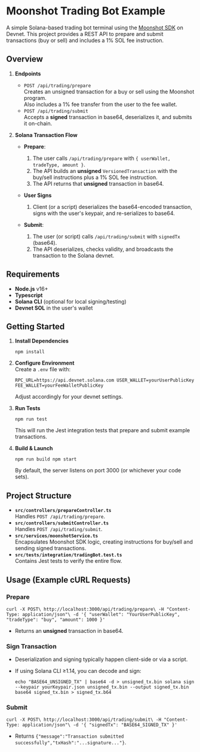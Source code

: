 Moonshot Trading Bot Example
============================

A simple Solana-based trading bot terminal using the [Moonshot SDK](https://github.com/wen-moon-ser/moonshot) on Devnet. This project provides a REST API to prepare and submit transactions (buy or sell) and includes a 1% SOL fee instruction.

Overview
--------

1.  **Endpoints**

    -   `POST /api/trading/prepare`\
        Creates an unsigned transaction for a buy or sell using the Moonshot program.\
        Also includes a 1% fee transfer from the user to the fee wallet.
    -   `POST /api/trading/submit`\
        Accepts a **signed** transaction in base64, deserializes it, and submits it on-chain.
2.  **Solana Transaction Flow**

    -   **Prepare**:

        1.  The user calls `/api/trading/prepare` with `{ userWallet, tradeType, amount }`.
        2.  The API builds an **unsigned** `VersionedTransaction` with the buy/sell instructions plus a 1% SOL fee instruction.
        3.  The API returns that **unsigned** transaction in base64.
    -   **User Signs**

        1.  Client (or a script) deserializes the base64-encoded transaction, signs with the user's keypair, and re-serializes to base64.
    -   **Submit**:

        1.  The user (or script) calls `/api/trading/submit` with `signedTx` (base64).
        2.  The API deserializes, checks validity, and broadcasts the transaction to the Solana devnet.

Requirements
------------

-   **Node.js** v16+
-   **Typescript**
-   **Solana CLI** (optional for local signing/testing)
-   **Devnet SOL** in the user's wallet

Getting Started
---------------

1.  **Install Dependencies**

    `npm install`

2.  **Configure Environment**\
    Create a `.env` file with:

    `RPC_URL=https://api.devnet.solana.com
    USER_WALLET=yourUserPublicKey
    FEE_WALLET=yourFeeWalletPublicKey`

    Adjust accordingly for your devnet settings.

3.  **Run Tests**

    `npm run test`

    This will run the Jest integration tests that prepare and submit example transactions.

4.  **Build & Launch**

    `npm run build
    npm start`

    By default, the server listens on port 3000 (or whichever your code sets).

Project Structure
-----------------

-   **`src/controllers/prepareController.ts`**\
    Handles `POST /api/trading/prepare`.
-   **`src/controllers/submitController.ts`**\
    Handles `POST /api/trading/submit`.
-   **`src/services/moonshotService.ts`**\
    Encapsulates Moonshot SDK logic, creating instructions for buy/sell and sending signed transactions.
-   **`src/tests/integration/tradingBot.test.ts`**\
    Contains Jest tests to verify the entire flow.

Usage (Example cURL Requests)
-----------------------------

### Prepare

`curl -X POST\
  http://localhost:3000/api/trading/prepare\
  -H "Content-Type: application/json"\
  -d '{
    "userWallet": "YourUserPublicKey",
    "tradeType": "buy",
    "amount": 1000
  }'`

-   Returns an **unsigned** transaction in base64.

### Sign Transaction

-   Deserialization and signing typically happen client-side or via a script.
-   If using Solana CLI ≥1.14, you can decode and sign:

    `echo "BASE64_UNSIGNED_TX" | base64 -d > unsigned_tx.bin
    solana sign --keypair yourKeypair.json unsigned_tx.bin --output signed_tx.bin
    base64 signed_tx.bin > signed_tx.b64`

### Submit

`curl -X POST\
  http://localhost:3000/api/trading/submit\
  -H "Content-Type: application/json"\
  -d '{
    "signedTx": "BASE64_SIGNED_TX"
  }'`

-   Returns `{"message":"Transaction submitted successfully","txHash":"...signature..."}`.
